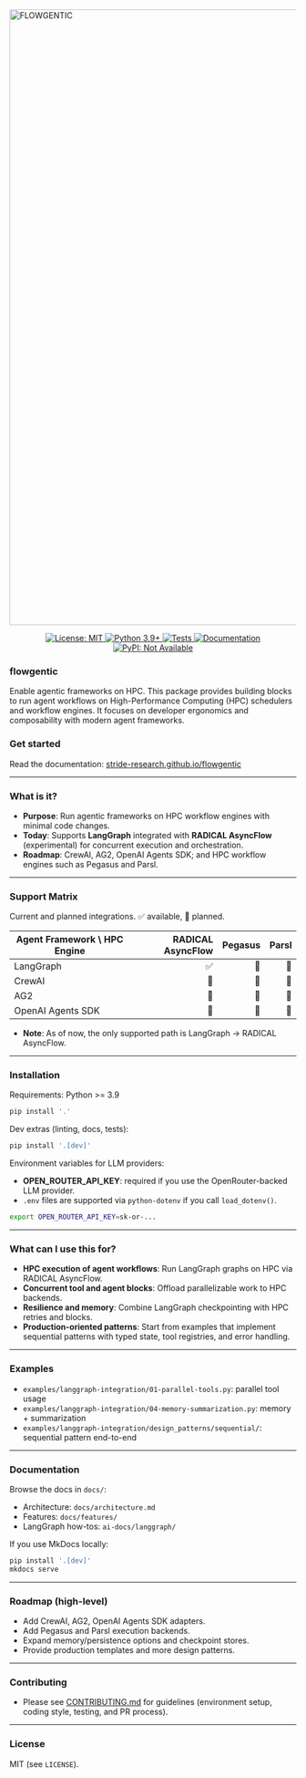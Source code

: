 
<img width="1920" height="1080" alt="FLOWGENTIC" src="https://github.com/user-attachments/assets/9fc877a6-1c61-4b7e-bd14-00f4befd9e27" />

<p align="center">
  <a href="https://opensource.org/licenses/MIT">
    <img src="https://img.shields.io/badge/License-MIT-green.svg" alt="License: MIT">
  </a>
  <a href="https://www.python.org/downloads/">
    <img src="https://img.shields.io/badge/python-3.9+-blue.svg" alt="Python 3.9+">
  </a>
  <a href="https://github.com/radical-cybertools/radical.asyncflow/actions/workflows/tests.yml">
    <img src="https://github.com/radical-cybertools/radical.asyncflow/actions/workflows/tests.yml/badge.svg?branch=main" alt="Tests">
  </a>
  <a href="https://github.com/radical-cybertools/radical.asyncflow/actions/workflows/docs.yml">
    <img src="https://github.com/radical-cybertools/radical.asyncflow/actions/workflows/docs.yml/badge.svg" alt="Documentation">
  </a>
  <a href="https://pypi.org/project/flowgentic/">
    <img src="https://img.shields.io/badge/PyPI-not%20available-red.svg" alt="PyPI: Not Available">
  </a>
</p>


### flowgentic

Enable agentic frameworks on HPC. This package provides building blocks to run agent workflows on High-Performance Computing (HPC) schedulers and workflow engines. It focuses on developer ergonomics and composability with modern agent frameworks.

### Get started

Read the documentation: [stride-research.github.io/flowgentic](https://stride-research.github.io/flowgentic/)

---

### What is it?

- **Purpose**: Run agentic frameworks on HPC workflow engines with minimal code changes.
- **Today**: Supports **LangGraph** integrated with **RADICAL AsyncFlow** (experimental) for concurrent execution and orchestration.
- **Roadmap**: CrewAI, AG2, OpenAI Agents SDK; and HPC workflow engines such as Pegasus and Parsl.

---

### Support Matrix

Current and planned integrations. ✅ available, 🚧 planned.

| Agent Framework \ HPC Engine | RADICAL AsyncFlow | Pegasus | Parsl |
|---|---:|---:|---:|
| LangGraph | ✅ | 🚧 | 🚧 |
| CrewAI | 🚧 | 🚧 | 🚧 |
| AG2 | 🚧 | 🚧 | 🚧 |
| OpenAI Agents SDK | 🚧 | 🚧 | 🚧 |

- **Note**: As of now, the only supported path is LangGraph → RADICAL AsyncFlow.

---

### Installation

Requirements: Python >= 3.9

```bash
pip install '.'
```

Dev extras (linting, docs, tests):

```bash
pip install '.[dev]'
```

Environment variables for LLM providers:

- **OPEN_ROUTER_API_KEY**: required if you use the OpenRouter-backed LLM provider.
- `.env` files are supported via `python-dotenv` if you call `load_dotenv()`.

```bash
export OPEN_ROUTER_API_KEY=sk-or-...
```

---

### What can I use this for?

- **HPC execution of agent workflows**: Run LangGraph graphs on HPC via RADICAL AsyncFlow.
- **Concurrent tool and agent blocks**: Offload parallelizable work to HPC backends.
- **Resilience and memory**: Combine LangGraph checkpointing with HPC retries and blocks.
- **Production-oriented patterns**: Start from examples that implement sequential patterns with typed state, tool registries, and error handling.


---

### Examples

- `examples/langgraph-integration/01-parallel-tools.py`: parallel tool usage
- `examples/langgraph-integration/04-memory-summarization.py`: memory + summarization
- `examples/langgraph-integration/design_patterns/sequential/`: sequential pattern end-to-end

---

### Documentation

Browse the docs in `docs/`:

- Architecture: `docs/architecture.md`
- Features: `docs/features/`
- LangGraph how-tos: `ai-docs/langgraph/`

If you use MkDocs locally:

```bash
pip install '.[dev]'
mkdocs serve
```

---

### Roadmap (high-level)

- Add CrewAI, AG2, OpenAI Agents SDK adapters.
- Add Pegasus and Parsl execution backends.
- Expand memory/persistence options and checkpoint stores.
- Provide production templates and more design patterns.

---

### Contributing

- Please see [CONTRIBUTING.md](CONTRIBUTING.md) for guidelines (environment setup, coding style, testing, and PR process).


---

### License

MIT (see `LICENSE`).


